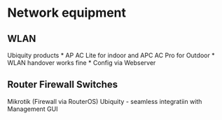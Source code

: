 # Network equipment

## WLAN
Ubiquity products
    * AP AC Lite for indoor and APC AC Pro for Outdoor
    * WLAN handover works fine
    * Config via Webserver

## Router Firewall Switches
Mikrotik (Firewall via RouterOS)
Ubiquity - seamless integratiin with Management GUI


